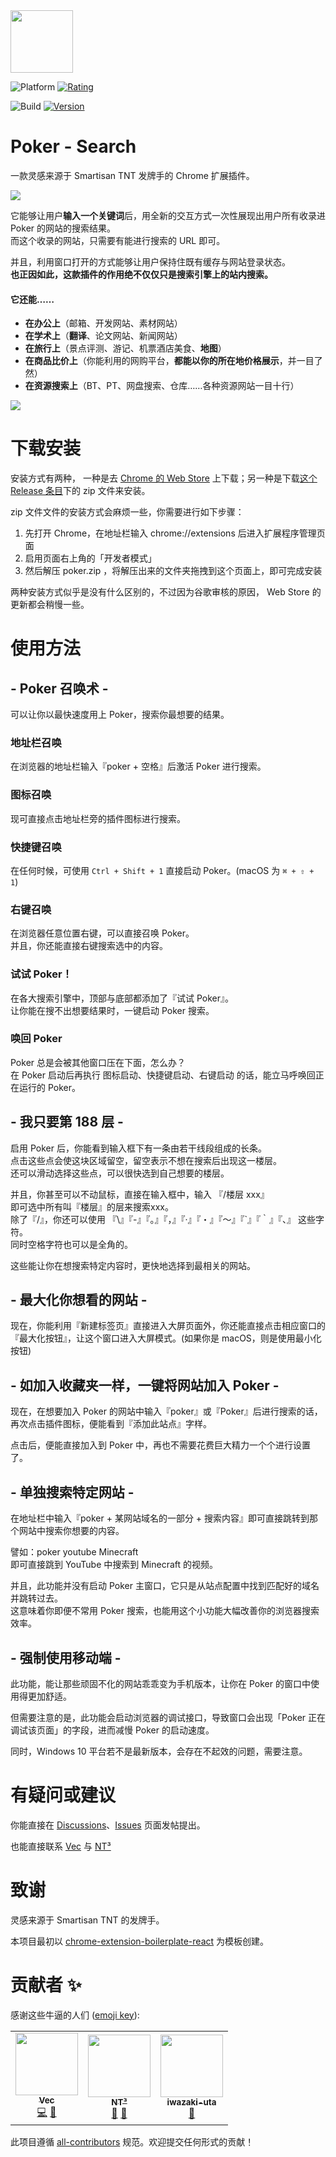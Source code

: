 <img src="src/assets/img/icon-logo.png" width="100"/>

![Platform](https://img.shields.io/badge/Platform-macOS%20%7C%20Windows-green?color=%235599FF&style=plastic&logo=Google%20Chrome&logoColor=%23F0F0F0)
<a href="https://chrome.google.com/webstore/detail/poker-search/oojeodibjbmkclnocinjolfaigheengg">
  <img src="https://img.shields.io/chrome-web-store/stars/oojeodibjbmkclnocinjolfaigheengg?color=%235599FF&logoColor=F0F0F0&style=plastic" alt="Rating" />
</a>

![Build](https://img.shields.io/github/workflow/status/VecHK/poker-search/Build/master?color=%235599FF&label=Build&logo=GitHub%20Actions&logoColor=%23F0F0F0&style=plastic)
<a href="https://github.com/VecHK/poker-search/releases/latest">
  <img src="https://img.shields.io/github/package-json/v/VecHK/poker-search?color=%235599FF&label=version&logoColor=%23F0F0F0&style=plastic" alt="Version" />
</a>

# Poker - Search

一款灵感来源于 Smartisan TNT 发牌手的 Chrome 扩展插件。

![](readme-assets/v1.6.5-released.gif)

它能够让用户**输入一个关键词**后，用全新的交互方式一次性展现出用户所有收录进 Poker 的网站的搜索结果。<br>
而这个收录的网站，只需要有能进行搜索的 URL 即可。

并且，利用窗口打开的方式能够让用户保持住既有缓存与网站登录状态。<br>
**也正因如此，这款插件的作用绝不仅仅只是搜索引擎上的站内搜索。**

#### 它还能……

- **在办公上**（邮箱、开发网站、素材网站）
- **在学术上**（**翻译**、论文网站、新闻网站）
- **在旅行上**（景点评测、游记、机票酒店美食、**地图**）
- **在商品比价上**（你能利用的网购平台，**都能以你的所在地价格展示**，并一目了然）
- **在资源搜索上**（BT、PT、网盘搜索、仓库……各种资源网站一目十行）

![](readme-assets/Demo1.png)


# 下载安装

安装方式有两种， 一种是去 [Chrome 的 Web Store](https://chrome.google.com/webstore/detail/poker-search/oojeodibjbmkclnocinjolfaigheengg) 上下载；另一种是下载[这个 Release 条目](https://github.com/VecHK/poker-search/releases/latest)下的 zip 文件来安装。

zip 文件文件的安装方式会麻烦一些，你需要进行如下步骤：

1. 先打开 Chrome，在地址栏输入 chrome://extensions 后进入扩展程序管理页面
1. 启用页面右上角的「开发者模式」
1. 然后解压 poker.zip ，将解压出来的文件夹拖拽到这个页面上，即可完成安装

两种安装方式似乎是没有什么区别的，不过因为谷歌审核的原因， Web Store 的更新都会稍慢一些。

# 使用方法

## - Poker 召唤术 -
可以让你以最快速度用上 Poker，搜索你最想要的结果。

### 地址栏召唤
在浏览器的地址栏输入『poker + 空格』后激活 Poker 进行搜索。

### 图标召唤
现可直接点击地址栏旁的插件图标进行搜索。

### 快捷键召唤
在任何时候，可使用 `Ctrl + Shift + 1` 直接启动 Poker。(macOS 为 `⌘ + ⇧ + 1`)

### 右键召唤
在浏览器任意位置右键，可以直接召唤 Poker。<br />
并且，你还能直接右键搜索选中的内容。

### 试试 Poker！
在各大搜索引擎中，顶部与底部都添加了『试试 Poker』。<br />
让你能在搜不出想要结果时，一键启动 Poker 搜索。

### 唤回 Poker
Poker 总是会被其他窗口压在下面，怎么办？<br />
在 Poker 启动后再执行 图标启动、快捷键启动、右键启动 的话，能立马呼唤回正在运行的 Poker。

## - 我只要第 188 层 -

启用 Poker 后，你能看到输入框下有一条由若干线段组成的长条。<br />
点击这些点会使这块区域留空，留空表示不想在搜索后出现这一楼层。<br />
还可以滑动选择这些点，可以很快选到自己想要的楼层。

并且，你甚至可以不动鼠标，直接在输入框中，输入 『/楼层 xxx』<br />
即可选中所有叫『楼层』的层来搜索xxx。<br />
除了『/』，你还可以使用 『\』『-』『。』『，』『·』『・』『～』『`』『｀』『、』 这些字符。<br />
同时空格字符也可以是全角的。

这些能让你在想搜索特定内容时，更快地选择到最相关的网站。

## - 最大化你想看的网站 -

现在，你能利用『新建标签页』直接进入大屏页面外，你还能直接点击相应窗口的『最大化按钮』，让这个窗口进入大屏模式。(如果你是 macOS，则是使用最小化按钮)

## - 如加入收藏夹一样，一键将网站加入 Poker -

现在，在想要加入 Poker 的网站中输入『poker』或『Poker』后进行搜索的话，再次点击插件图标，便能看到『添加此站点』字样。

点击后，便能直接加入到 Poker 中，再也不需要花费巨大精力一个个进行设置了。

## - 单独搜索特定网站 -

在地址栏中输入『poker + 某网站域名的一部分 + 搜索内容』即可直接跳转到那个网站中搜索你想要的内容。

譬如：poker youtube Minecraft<br />
即可直接跳到 YouTube 中搜索到 Minecraft 的视频。

并且，此功能并没有启动 Poker 主窗口，它只是从站点配置中找到匹配好的域名并跳转过去。<br />
这意味着你即便不常用 Poker 搜索，也能用这个小功能大幅改善你的浏览器搜索效率。

## - 强制使用移动端 -

此功能，能让那些顽固不化的网站乖乖变为手机版本，让你在 Poker 的窗口中使用得更加舒适。

但需要注意的是，此功能会启动浏览器的调试接口，导致窗口会出现「Poker 正在调试该页面」的字段，进而减慢 Poker 的启动速度。

同时，Windows 10 平台若不是最新版本，会存在不起效的问题，需要注意。

# 有疑问或建议

你能直接在 [Discussions](https://github.com/VecHK/poker-search/discussions)、[Issues](https://github.com/VecHK/poker-search/issues) 页面发帖提出。

也能直接联系 [Vec](http://vec.moe/) 与 [NT³](https://t.me/nt_cubic)

# 致谢

灵感来源于 Smartisan TNT 的发牌手。

本项目最初以 [chrome-extension-boilerplate-react](https://github.com/lxieyang/chrome-extension-boilerplate-react) 为模板创建。

# 贡献者 ✨

感谢这些牛逼的人们 ([emoji key](https://allcontributors.org/docs/en/emoji-key)):

<!-- ALL-CONTRIBUTORS-LIST:START - Do not remove or modify this section -->
<!-- prettier-ignore-start -->
<!-- markdownlint-disable -->
<table>
  <tr>
    <td align="center"><a href="http://vec.moe"><img src="https://avatars.githubusercontent.com/u/6480724?v=4?s=100" width="100px;" alt=""/><br /><sub><b>Vec</b></sub></a><br /><a href="https://github.com/VecHK/poker-search/commits?author=VecHK" title="Code">💻</a> <a href="#ideas-VecHK" title="Ideas, Planning, & Feedback">🤔</a></td>
    <td align="center"><a href="https://github.com/nt-cubic"><img src="https://avatars.githubusercontent.com/u/88926027?v=4?s=100" width="100px;" alt=""/><br /><sub><b>NT³</b></sub></a><br /><a href="#design-nt-cubic" title="Design">🎨</a> <a href="#ideas-nt-cubic" title="Ideas, Planning, & Feedback">🤔</a></td>
    <td align="center"><a href="https://github.com/iwazaki-uta"><img src="https://avatars.githubusercontent.com/u/106610172?v=4?s=100" width="100px;" alt=""/><br /><sub><b>iwazaki-uta</b></sub></a><br /><a href="#ideas-iwazaki-uta" title="Ideas, Planning, & Feedback">🤔</a></td>
  </tr>
</table>

<!-- markdownlint-restore -->
<!-- prettier-ignore-end -->

<!-- ALL-CONTRIBUTORS-LIST:END -->

此项目遵循 [all-contributors](https://github.com/all-contributors/all-contributors) 规范。欢迎提交任何形式的贡献！
